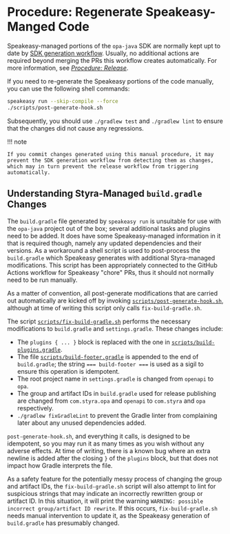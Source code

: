 # Procedure: Regenerate Speakeasy-Manged Code

Speakeasy-managed portions of the `opa-java` SDK are normally kept upt to date by [SDK generation workflow](https://github.com/StyraInc/opa-java/blob/main/.github/workflows/sdk_generation.yaml). Usually, no additional actions are required beyond merging the PRs this workflow creates automatically. For more information, see [*Procedure: Release*](./procedure-release.md).

If you need to re-generate the Speakeasy portions of the code manually, you can use the following shell commands:

```sh
speakeasy run --skip-compile --force
./scripts/post-generate-hook.sh
```

Subsequently, you should use `./gradlew test` and `./gradlew lint` to ensure that the changes did not cause any regressions.

!!! note

    If you commit changes generated using this manual procedure, it may prevent the SDK generation workflow from detecting them as changes, which may in turn prevent the release workflow from triggering automatically.

## Understanding Styra-Managed `build.gradle` Changes

The `build.gradle` file generated by `speakeasy run` is unsuitable for use with the `opa-java` project out of the box; several additional tasks and plugins need to be added. It does have some Speakeasy-managed information in it that is required though, namely any updated dependencies and their versions. As a workaround a shell script is used to post-process the `build.gradle` which Speakeasy generates with additional Styra-managed modifications. This script has been appropriately connected to the GitHub Actions workflow for Speakeasy "chore" PRs, thus it should not normally need to be run manually.

As a matter of convention, all post-generate modifications that are carried out automatically are kicked off by invoking [`scripts/post-generate-hook.sh`](https://github.com/StyraInc/opa-java/blob/main/scripts/post-generate-hook.sh), although at time of writing this script only calls `fix-build-gradle.sh`.

The script [`scripts/fix-build-gradle.sh`](https://github.com/StyraInc/opa-java/blob/main/scripts/fix-build-gradle.sh) performs the necessary modifications to `build.gradle` and `settings.gradle`. These changes include:

* The `plugins { ... }` block is replaced with the one in [`scripts/build-plugins.gradle`](https://github.com/StyraInc/opa-java/blob/main/scripts/build-plugins.gradle).
* The file [`scripts/build-footer.gradle`](https://github.com/StyraInc/opa-java/blob/main/scripts/build-footer.gradle) is appended to the end of `build.gradle`; the string `=== build-footer ===` is used as a sigil to ensure this operation is idempotent.
* The root project name in `settings.gradle` is changed from `openapi` to `opa`.
* The group and artifact IDs in `build.gradle` used for release publishing are changed from `com.styra.opa` and `openapi` to `com.styra` and `opa` respectively.
* `./gradlew fixGradleLint` to prevent the Gradle linter from complaining later about any unused dependencies added.

`post-generate-hook.sh`, and everything it calls, is designed to be idempotent, so you may run it as many times as you wish without any adverse effects. At time of writing, there is a known bug where an extra newline is added after the closing `}` of the `plugins` block, but that does not impact how Gradle interprets the file.

As a safety feature for the potentially messy process of changing the group and artifact IDs, the `fix-build-gradle.sh` script will also attempt to lint for suspicious strings that may indicate an incorrectly rewritten group or artifact ID. In this situation, it will print the warning `WARNING: possible incorrect group/artifact ID rewrite`. If this occurs, `fix-build-gradle.sh` needs manual intervention to update it, as the Speakeasy generation of `build.gradle` has presumably changed.

